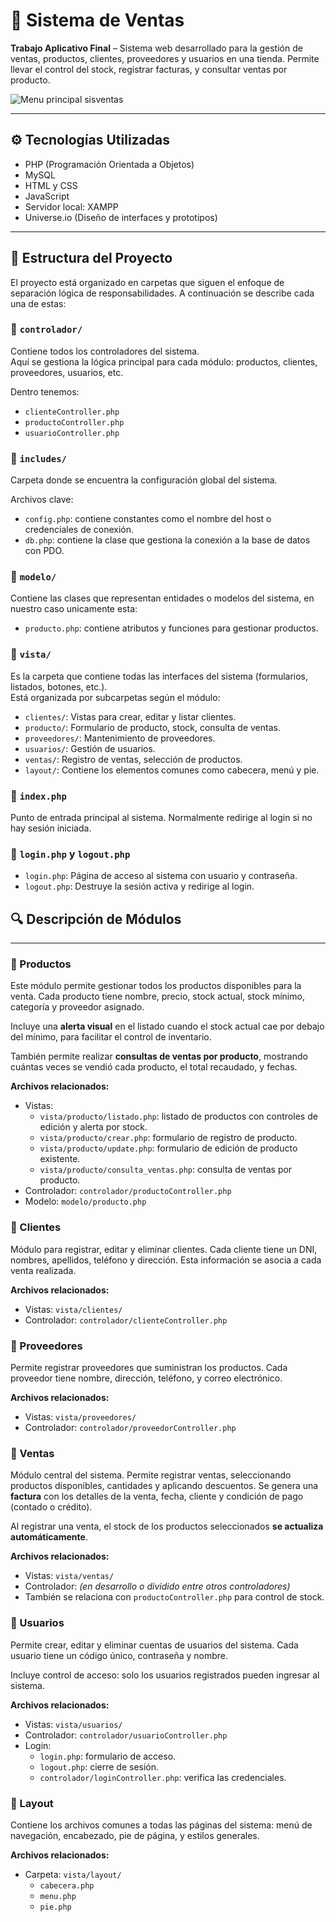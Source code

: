 # 🛒 Sistema de Ventas

**Trabajo Aplicativo Final** – Sistema web desarrollado para la gestión de ventas, productos, clientes, proveedores y usuarios en una tienda. Permite llevar el control del stock, registrar facturas, y consultar ventas por producto.


![Menu principal sisventas](https://github.com/user-attachments/assets/a886dab2-6765-4fe3-9a23-59c4b80a71bc)


---

## ⚙️ Tecnologías Utilizadas

- PHP (Programación Orientada a Objetos)
- MySQL
- HTML y CSS
- JavaScript
- Servidor local: XAMPP
- Universe.io (Diseño de interfaces y prototipos)


---

## 📁 Estructura del Proyecto

El proyecto está organizado en carpetas que siguen el enfoque de separación lógica de responsabilidades. A continuación se describe cada una de estas:

### 📁 `controlador/`

Contiene todos los controladores del sistema.  
Aquí se gestiona la lógica principal para cada módulo: productos, clientes, proveedores, usuarios, etc.

Dentro tenemos:
- `clienteController.php`
- `productoController.php`
- `usuarioController.php`


### 📁 `includes/`

Carpeta donde se encuentra la configuración global del sistema.

Archivos clave:
- `config.php`: contiene constantes como el nombre del host o credenciales de conexión.
- `db.php`: contiene la clase que gestiona la conexión a la base de datos con PDO.


### 📁 `modelo/`

Contiene las clases que representan entidades o modelos del sistema, en nuestro caso unicamente esta:
- `producto.php`: contiene atributos y funciones para gestionar productos.


### 📁 `vista/`

Es la carpeta que contiene todas las interfaces del sistema (formularios, listados, botones, etc.).  
Está organizada por subcarpetas según el módulo:

- `clientes/`: Vistas para crear, editar y listar clientes.
- `producto/`: Formulario de producto, stock, consulta de ventas.
- `proveedores/`: Mantenimiento de proveedores.
- `usuarios/`: Gestión de usuarios.
- `ventas/`: Registro de ventas, selección de productos.
- `layout/`: Contiene los elementos comunes como cabecera, menú y pie.



### 📄 `index.php`

Punto de entrada principal al sistema. Normalmente redirige al login si no hay sesión iniciada.


### 📄 `login.php` y `logout.php`

- `login.php`: Página de acceso al sistema con usuario y contraseña.
- `logout.php`: Destruye la sesión activa y redirige al login.


## 🔍 Descripción de Módulos

---

### 🧾 Productos

Este módulo permite gestionar todos los productos disponibles para la venta. Cada producto tiene nombre, precio, stock actual, stock mínimo, categoría y proveedor asignado.

Incluye una **alerta visual** en el listado cuando el stock actual cae por debajo del mínimo, para facilitar el control de inventario.

También permite realizar **consultas de ventas por producto**, mostrando cuántas veces se vendió cada producto, el total recaudado, y fechas.

**Archivos relacionados:**
- Vistas:
  - `vista/producto/listado.php`: listado de productos con controles de edición y alerta por stock.
  - `vista/producto/crear.php`: formulario de registro de producto.
  - `vista/producto/update.php`: formulario de edición de producto existente.
  - `vista/producto/consulta_ventas.php`: consulta de ventas por producto.
- Controlador: `controlador/productoController.php`
- Modelo: `modelo/producto.php`


### 👤 Clientes

Módulo para registrar, editar y eliminar clientes. Cada cliente tiene un DNI, nombres, apellidos, teléfono y dirección. Esta información se asocia a cada venta realizada.

**Archivos relacionados:**
- Vistas: `vista/clientes/`
- Controlador: `controlador/clienteController.php`


### 🚚 Proveedores

Permite registrar proveedores que suministran los productos. Cada proveedor tiene nombre, dirección, teléfono, y correo electrónico.

**Archivos relacionados:**
- Vistas: `vista/proveedores/`
- Controlador: `controlador/proveedorController.php`


### 🛒 Ventas

Módulo central del sistema. Permite registrar ventas, seleccionando productos disponibles, cantidades y aplicando descuentos. Se genera una **factura** con los detalles de la venta, fecha, cliente y condición de pago (contado o crédito).

Al registrar una venta, el stock de los productos seleccionados **se actualiza automáticamente**.

**Archivos relacionados:**
- Vistas: `vista/ventas/`
- Controlador: *(en desarrollo o dividido entre otros controladores)*
- También se relaciona con `productoController.php` para control de stock.


### 👥 Usuarios

Permite crear, editar y eliminar cuentas de usuarios del sistema. Cada usuario tiene un código único, contraseña y nombre.

Incluye control de acceso: solo los usuarios registrados pueden ingresar al sistema.

**Archivos relacionados:**
- Vistas: `vista/usuarios/`
- Controlador: `controlador/usuarioController.php`
- Login:
  - `login.php`: formulario de acceso.
  - `logout.php`: cierre de sesión.
  - `controlador/loginController.php`: verifica las credenciales.


### 🧩 Layout

Contiene los archivos comunes a todas las páginas del sistema: menú de navegación, encabezado, pie de página, y estilos generales.

**Archivos relacionados:**
- Carpeta: `vista/layout/`
  - `cabecera.php`
  - `menu.php`
  - `pie.php`














